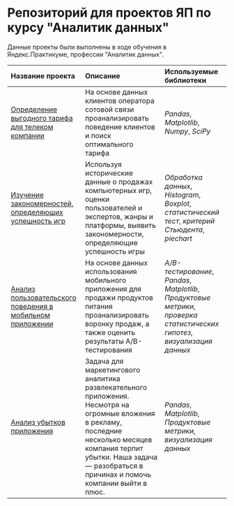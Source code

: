 # Репозиторий для проектов ЯП по курсу "Аналитик данных"

Данные проекты были выполнены в ходе обучения в Яндекс.Практикуме, профессии "Аналитик данных".

| Название проекта | Описание | Используемые библиотеки | 
| :---------------------- | :---------------------- | :---------------------- |
| [Определение выгодного тарифа для телеком компании](determination_of_favorable_tariff) | На основе данных клиентов оператора сотовой связи проанализировать поведение клиентов и поиск оптимального тарифа| *Pandas*, *Matplotlib*, *Numpy*, *SciPy* |
| [Изучение закономерностей, определяющих успешность игр](financial_success_of_games) |Используя исторические данные о продажах компьютерных игр, оценки пользователей и экспертов, жанры и платформы, выявить закономерности, определяющие успешность игры | *Обработка данных*, *Histogram*, *Boxplot*, *статистический тест*, *критерий Стьюдента*, *piechart* |
| [Анализ пользовательского поведения в мобильном приложении](AB_test_and_funnel) |На основе данных использования мобильного приложения для продажи продуктов питания проанализировать воронку продаж, а также оценить результаты A/B-тестирования | *A/B-тестирование*, *Pandas*, *Matplotlib*, *Продуктовые метрики*, *проверка статистических гипотез*, *визуализация данных* |
| [Анализ убытков приложения](Business_research) |Задача для маркетингового аналитика развлекательного приложения. Несмотря на огромные вложения в рекламу, последние несколько месяцев компания терпит убытки. Наша задача — разобраться в причинах и помочь компании выйти в плюс.|*Pandas*, *Matplotlib*, *Продуктовые метрики*, *визуализация данных* |
